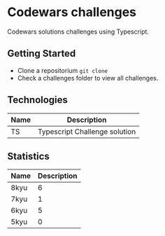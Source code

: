 # Codewars challenges

Codewars solutions challenges using Typescript.

## Getting Started

- Clone a repositorium `git clone`
- Check a challenges folder to view all challenges.

## Technologies

| Name | Description                   |
| ---- | ----------------------------- |
| TS   | Typescript Challenge solution |

## Statistics

| Name | Description |
| ---- | ----------- |
| 8kyu | 6           |
| 7kyu | 1           |
| 6kyu | 5           |
| 5kyu | 0           |
